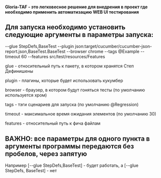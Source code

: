 #### Gloria-TAF - это легковесное решение для внедрения в проект где необходимо применить автоматизацию WEB UI тестирования

## Для запуска необходимо установить следующие аргументы в параметры запуска:

--glue
StepDefs,BaseTest
--plugin
json:target/cucumber/cucumber-json-report.json,BaseTest.BaseTest
--browser
chrome
--tags
@Example
--timeout
60
--features
src/test/resources/Features

glue - относительный путь к пакету, в котором хранятся Степ Дефинишены

plugin - плагины, которые будет использовать кукумбер

browser - браузер, в котором будут гоняться тесты (по умолчанию используется хром)

tags - тэги сценариев для запуска (по умолчанию @Regression)

timeout - максимальное время ожидания элементов (по умолчанию 30)

features - относительный путь к фича файлам

## ВАЖНО: все параметры для одного пункта в аргументы программы передаются без пробелов, через запятую
Например [--glue StepDefs,BaseTest] - будет работать, а [--glue StepDefs, BaseTest] - нет